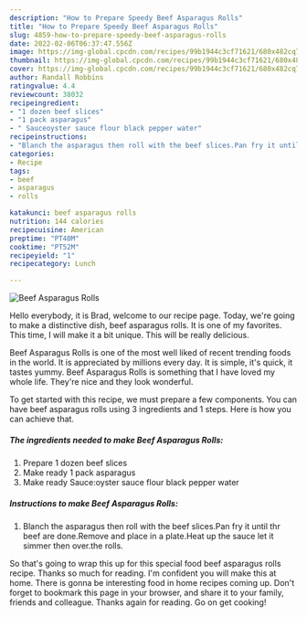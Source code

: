 ```yaml
---
description: "How to Prepare Speedy Beef Asparagus Rolls"
title: "How to Prepare Speedy Beef Asparagus Rolls"
slug: 4859-how-to-prepare-speedy-beef-asparagus-rolls
date: 2022-02-06T06:37:47.556Z
image: https://img-global.cpcdn.com/recipes/99b1944c3cf71621/680x482cq70/beef-asparagus-rolls-recipe-main-photo.jpg
thumbnail: https://img-global.cpcdn.com/recipes/99b1944c3cf71621/680x482cq70/beef-asparagus-rolls-recipe-main-photo.jpg
cover: https://img-global.cpcdn.com/recipes/99b1944c3cf71621/680x482cq70/beef-asparagus-rolls-recipe-main-photo.jpg
author: Randall Robbins
ratingvalue: 4.4
reviewcount: 38032
recipeingredient:
- "1 dozen beef slices"
- "1 pack asparagus"
- " Sauceoyster sauce flour black pepper water"
recipeinstructions:
- "Blanch the asparagus then roll with the beef slices.Pan fry it until thr beef are done.Remove and place in a plate.Heat up the sauce let it simmer then over.the rolls."
categories:
- Recipe
tags:
- beef
- asparagus
- rolls

katakunci: beef asparagus rolls 
nutrition: 144 calories
recipecuisine: American
preptime: "PT40M"
cooktime: "PT52M"
recipeyield: "1"
recipecategory: Lunch

---
```



![Beef Asparagus Rolls](https://img-global.cpcdn.com/recipes/99b1944c3cf71621/680x482cq70/beef-asparagus-rolls-recipe-main-photo.jpg)

Hello everybody, it is Brad, welcome to our recipe page. Today, we're going to make a distinctive dish, beef asparagus rolls. It is one of my favorites. This time, I will make it a bit unique. This will be really delicious.



Beef Asparagus Rolls is one of the most well liked of recent trending foods in the world. It is appreciated by millions every day. It is simple, it's quick, it tastes yummy. Beef Asparagus Rolls is something that I have loved my whole life. They're nice and they look wonderful.


To get started with this recipe, we must prepare a few components. You can have beef asparagus rolls using 3 ingredients and 1 steps. Here is how you can achieve that.

<!--inarticleads1-->

##### The ingredients needed to make Beef Asparagus Rolls:

1. Prepare 1 dozen beef slices
1. Make ready 1 pack asparagus
1. Make ready  Sauce:oyster sauce flour black pepper water




<!--inarticleads2-->

##### Instructions to make Beef Asparagus Rolls:

1. Blanch the asparagus then roll with the beef slices.Pan fry it until thr beef are done.Remove and place in a plate.Heat up the sauce let it simmer then over.the rolls.




So that's going to wrap this up for this special food beef asparagus rolls recipe. Thanks so much for reading. I'm confident you will make this at home. There is gonna be interesting food in home recipes coming up. Don't forget to bookmark this page in your browser, and share it to your family, friends and colleague. Thanks again for reading. Go on get cooking!

